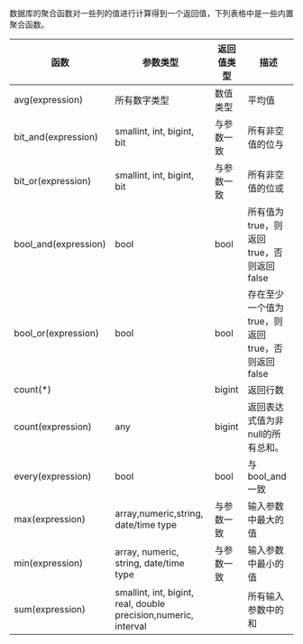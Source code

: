 

数据库的聚合函数对一些列的值进行计算得到一个返回值，下列表格中是一些内置聚合函数。

| 函数                 | 参数类型                                                     | 返回值类型 | 描述                                            |
| -------------------- | ------------------------------------------------------------ | ---------- | ----------------------------------------------- |
| avg(expression)      | 所有数字类型                                                 | 数值类型   | 平均值                                          |
| bit_and(expression)  | smallint, int, bigint, bit                                   | 与参数一致 | 所有非空值的位与                                |
| bit_or(expression)   | smallint, int, bigint,   bit                                 | 与参数一致 | 所有非空值的位或                                |
| bool_and(expression) | bool                                                         | bool       | 所有值为true，则返回true，否则返回false         |
| bool_or(expression)  | bool                                                         | bool       | 存在至少一个值为true，则返回true，否则返回false |
| count(*)             |                                                              | bigint     | 返回行数                                        |
| count(expression)    | any                                                          | bigint     | 返回表达式值为非null的所有总和。                |
| every(expression)    | bool                                                         | bool       | 与bool_and一致                                  |
| max(expression)      | array,numeric,string,   date/time type                       | 与参数一致 | 输入参数中最大的值                              |
| min(expression)      | array,   numeric, string, date/time type                     | 与参数一致 | 输入参数中最小的值                              |
| sum(expression)      | smallint, int, bigint, real, double   precision,numeric, interval |            | 所有输入参数中的和                              |
